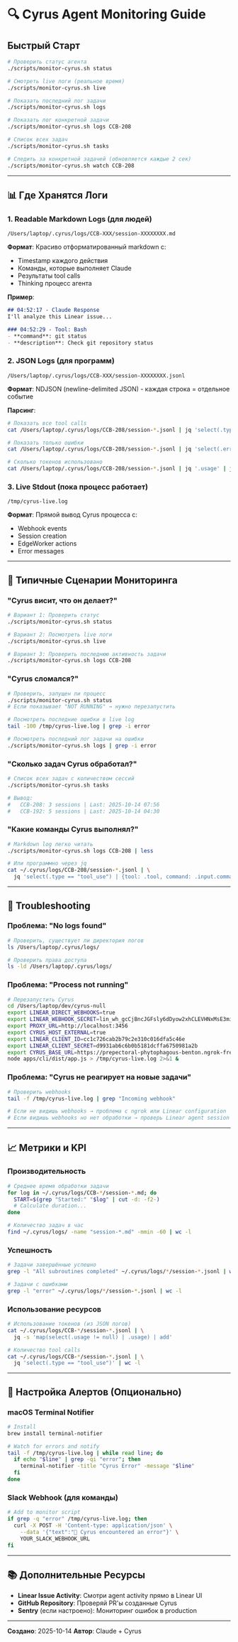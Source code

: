 # 🔍 Cyrus Agent Monitoring Guide

## Быстрый Старт

```bash
# Проверить статус агента
./scripts/monitor-cyrus.sh status

# Смотреть live логи (реальное время)
./scripts/monitor-cyrus.sh live

# Показать последний лог задачи
./scripts/monitor-cyrus.sh logs

# Показать лог конкретной задачи
./scripts/monitor-cyrus.sh logs CCB-208

# Список всех задач
./scripts/monitor-cyrus.sh tasks

# Следить за конкретной задачей (обновляется каждые 2 сек)
./scripts/monitor-cyrus.sh watch CCB-208
```

---

## 📊 Где Хранятся Логи

### 1. **Readable Markdown Logs** (для людей)

```text
/Users/laptop/.cyrus/logs/CCB-XXX/session-XXXXXXXX.md
```

**Формат**: Красиво отформатированный markdown с:

- Timestamp каждого действия
- Команды, которые выполняет Claude
- Результаты tool calls
- Thinking процесс агента

**Пример**:

```markdown
## 04:52:17 - Claude Response
I'll analyze this Linear issue...

### 04:52:29 - Tool: Bash
- **command**: git status
- **description**: Check git repository status
```

### 2. **JSON Logs** (для программ)

```text
/Users/laptop/.cyrus/logs/CCB-XXX/session-XXXXXXXX.jsonl
```

**Формат**: NDJSON (newline-delimited JSON) - каждая строка = отдельное событие

**Парсинг**:

```bash
# Показать все tool calls
cat /Users/laptop/.cyrus/logs/CCB-208/session-*.jsonl | jq 'select(.type == "tool_use")'

# Показать только ошибки
cat /Users/laptop/.cyrus/logs/CCB-208/session-*.jsonl | jq 'select(.error != null)'

# Сколько токенов использовано
cat /Users/laptop/.cyrus/logs/CCB-208/session-*.jsonl | jq '.usage' | jq -s 'add'
```

### 3. **Live Stdout** (пока процесс работает)

```text
/tmp/cyrus-live.log
```

**Формат**: Прямой вывод Cyrus процесса с:

- Webhook events
- Session creation
- EdgeWorker actions
- Error messages

---

## 🎯 Типичные Сценарии Мониторинга

### **"Cyrus висит, что он делает?"**

```bash
# Вариант 1: Проверить статус
./scripts/monitor-cyrus.sh status

# Вариант 2: Посмотреть live логи
./scripts/monitor-cyrus.sh live

# Вариант 3: Проверить последнюю активность задачи
./scripts/monitor-cyrus.sh logs CCB-208
```

### **"Cyrus сломался?"**

```bash
# Проверить, запущен ли процесс
./scripts/monitor-cyrus.sh status
# Если показывает "NOT RUNNING" → нужно перезапустить

# Посмотреть последние ошибки в live log
tail -100 /tmp/cyrus-live.log | grep -i error

# Посмотреть последний лог задачи на ошибки
./scripts/monitor-cyrus.sh logs | grep -i error
```

### **"Сколько задач Cyrus обработал?"**

```bash
# Список всех задач с количеством сессий
./scripts/monitor-cyrus.sh tasks

# Вывод:
#   CCB-208: 3 sessions | Last: 2025-10-14 07:56
#   CCB-192: 5 sessions | Last: 2025-10-14 04:30
```

### **"Какие команды Cyrus выполнял?"**

```bash
# Markdown log легко читать
./scripts/monitor-cyrus.sh logs CCB-208 | less

# Или программно через jq
cat ~/.cyrus/logs/CCB-208/session-*.jsonl | \
  jq 'select(.type == "tool_use") | {tool: .tool, command: .input.command}'
```

---

## 🚨 Troubleshooting

### Проблема: "No logs found"

```bash
# Проверить, существует ли директория логов
ls /Users/laptop/.cyrus/logs/

# Проверить права доступа
ls -ld /Users/laptop/.cyrus/logs/
```

### Проблема: "Process not running"

```bash
# Перезапустить Cyrus
cd /Users/laptop/dev/cyrus-null
export LINEAR_DIRECT_WEBHOOKS=true
export LINEAR_WEBHOOK_SECRET=lin_wh_gcCjBncJGFsly6dDyow2xhCLEVHNxMsE3miEGdN1zqFC
export PROXY_URL=http://localhost:3456
export CYRUS_HOST_EXTERNAL=true
export LINEAR_CLIENT_ID=cc1c726cab2b79c2e310c016dfa5c46e
export LINEAR_CLIENT_SECRET=d9931ab6c6b0b5181dcffa6750981a2b
export CYRUS_BASE_URL=https://prepectoral-phytophagous-benton.ngrok-free.dev
node apps/cli/dist/app.js > /tmp/cyrus-live.log 2>&1 &
```

### Проблема: "Cyrus не реагирует на новые задачи"

```bash
# Проверить webhooks
tail -f /tmp/cyrus-live.log | grep "Incoming webhook"

# Если не видишь webhooks → проблема с ngrok или Linear configuration
# Если видишь webhooks но нет обработки → проверь Linear agent session creation
```

---

## 📈 Метрики и KPI

### Производительность

```bash
# Среднее время обработки задачи
for log in ~/.cyrus/logs/CCB-*/session-*.md; do
  START=$(grep "Started:" "$log" | cut -d: -f2-)
  # Calculate duration...
done

# Количество задач в час
find ~/.cyrus/logs/ -name "session-*.md" -mmin -60 | wc -l
```

### Успешность

```bash
# Задачи завершённые успешно
grep -l "All subroutines completed" ~/.cyrus/logs/*/session-*.jsonl | wc -l

# Задачи с ошибками
grep -l "error" ~/.cyrus/logs/*/session-*.jsonl | wc -l
```

### Использование ресурсов

```bash
# Использование токенов (из JSON логов)
cat ~/.cyrus/logs/CCB-*/session-*.jsonl | \
  jq -s 'map(select(.usage != null) | .usage) | add'

# Количество tool calls
cat ~/.cyrus/logs/CCB-*/session-*.jsonl | \
  jq 'select(.type == "tool_use")' | wc -l
```

---

## 🔔 Настройка Алертов (Опционально)

### macOS Terminal Notifier

```bash
# Install
brew install terminal-notifier

# Watch for errors and notify
tail -f /tmp/cyrus-live.log | while read line; do
  if echo "$line" | grep -qi "error"; then
    terminal-notifier -title "Cyrus Error" -message "$line"
  fi
done
```

### Slack Webhook (для команды)

```bash
# Add to monitor script
if grep -q "error" /tmp/cyrus-live.log; then
  curl -X POST -H 'Content-type: application/json' \
    --data '{"text":"🚨 Cyrus encountered an error"}' \
    YOUR_SLACK_WEBHOOK_URL
fi
```

---

## 📚 Дополнительные Ресурсы

- **Linear Issue Activity**: Смотри agent activity прямо в Linear UI
- **GitHub Repository**: Проверяй PR'ы созданные Cyrus
- **Sentry** (если настроено): Мониторинг ошибок в production

---

**Создано**: 2025-10-14
**Автор**: Claude + Cyrus
